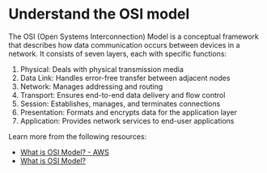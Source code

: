 # Understand the OSI model

The OSI (Open Systems Interconnection) Model is a conceptual framework that describes how data communication occurs between devices in a network. It consists of seven layers, each with specific functions:

1. Physical: Deals with physical transmission media
2. Data Link: Handles error-free transfer between adjacent nodes
3. Network: Manages addressing and routing
4. Transport: Ensures end-to-end data delivery and flow control
5. Session: Establishes, manages, and terminates connections
6. Presentation: Formats and encrypts data for the application layer
7. Application: Provides network services to end-user applications

Learn more from the following resources:

- [What is OSI Model? - AWS](https://aws.amazon.com/what-is/osi-model/)
- [What is OSI Model?](https://www.youtube.com/watch?v=Ilk7UXzV_Qc)
